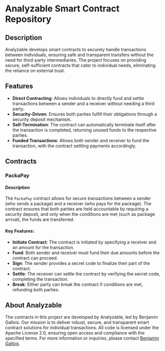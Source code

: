 
# Analyzable Smart Contract Repository

## Description

Analyzable develops smart contracts to securely handle transactions between individuals, ensuring safe and transparent transfers without the need for third-party intermediaries. The project focuses on providing secure, self-sufficient contracts that cater to individual needs, eliminating the reliance on external trust.

## Features
- **Direct Contracting**: Allows individuals to directly fund and settle transactions between a sender and a receiver without needing a third party.
- **Security-Driven**: Ensures both parties fulfill their obligations through a security deposit mechanism.
- **Self-Termination**: The contract can automatically terminate itself after the transaction is completed, returning unused funds to the respective parties.
- **Funded Transactions**: Allows both sender and receiver to fund the transaction, with the contract settling payments accordingly.

## Contracts

### PackaPay

#### Description
The `PackaPay` contract allows for secure transactions between a sender (who sends a package) and a receiver (who pays for the package). The contract ensures that both parties are held accountable by requiring a security deposit, and only when the conditions are met (such as package arrival), the funds are transferred.

#### Key Features:
- **Initiate Contract**: The contract is initiated by specifying a receiver and an amount for the transaction.
- **Fund**: Both sender and receiver must fund their due amounts before the contract can proceed.
- **Sign**: The sender provides a secret code to finalize their part of the contract.
- **Settle**: The receiver can settle the contract by verifying the secret code, completing the transaction.
- **Break**: Either party can break the contract if conditions are met, refunding both parties.

## About Analyzable

The contracts in this project are developed by Analyzable, led by Benjamin Gallois. Our mission is to deliver robust, secure, and transparent smart contract solutions for individual transactions. All code is licensed under the Apache License 2.0, ensuring open access and compliance with the specified terms. For more information or inquiries, please contact [Benjamin Gallois](mailto:benjamin@gallois.cc).

